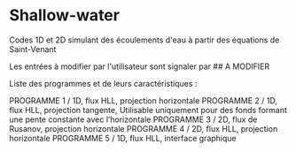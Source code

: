 # Shallow-water
Codes 1D et 2D simulant des écoulements d'eau à partir des équations de Saint-Venant

Les entrées à modifier par l'utilisateur sont signaler par ## A MODIFIER

Liste des programmes et de leurs caractéristiques :

PROGRAMME 1 / 1D, flux HLL, projection horizontale
PROGRAMME 2 / 1D, flux HLL, projection tangente, Utilisable uniquement pour des fonds formant une pente constante avec l’horizontale
PROGRAMME 3 / 2D, flux de Rusanov, projection horizontale
PROGRAMME 4 / 2D, flux HLL, projection horizontale
PROGRAMME 5 / 1D, flux HLL, interface graphique

